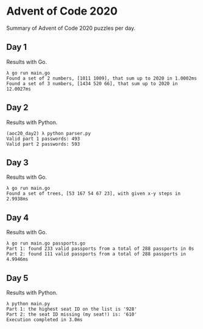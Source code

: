 # Advent of Code 2020

Summary of Advent of Code 2020 puzzles per day.

## Day 1

Results with Go.
```
λ go run main.go
Found a set of 2 numbers, [1011 1009], that sum up to 2020 in 1.0002ms
Found a set of 3 numbers, [1434 520 66], that sum up to 2020 in 12.0027ms
```

## Day 2

Results with Python.
```
(aoc20_day2) λ python parser.py
Valid part 1 passwords: 493
Valid part 2 passwords: 593
```

## Day 3

Results with Go.
```
λ go run main.go
Found a set of trees, [53 167 54 67 23], with given x-y steps in 2.9938ms
```

## Day 4

Results with Go.
```
λ go run main.go passports.go
Part 1: found 233 valid passports from a total of 288 passports in 0s
Part 2: found 111 valid passports from a total of 288 passports in 4.9946ms
```

## Day 5

Results with Python.
```
λ python main.py
Part 1: the highest seat ID on the list is '928'
Part 2: the seat ID missing (my seat!) is: '610'
Execution completed in 3.0ms
```
